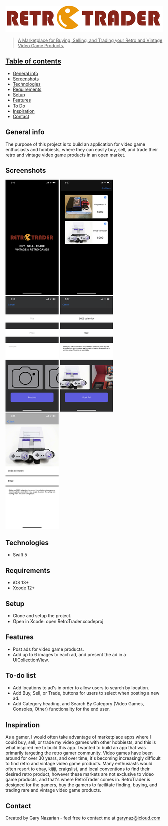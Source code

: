 <a href="https://www.garynazdev.com/"><img src = "images/Group@3x.png">

> A Marketplace for Buying, Selling, and Trading your Retro and Vintage Video Game Products.

## Table of contents
* [General info](#general-info)
* [Screenshots](#screenshots)
* [Technologies](#technologies)
* [Requirements](#requirements)
* [Setup](#setup)
* [Features](#features)
* [To Do](#To-do-list)
* [Inspiration](#inspiration)
* [Contact](#contact)

## General info
The purpose of this project is to build an application for video game enthusiasts and hobbiests, where they can easily
buy, sell, and trade their retro and vintage video game products in an open market.

## Screenshots
<img src="images/launchScreen.PNG" width=170> <img src="images/mainVC.PNG" width=170> <img src="images/newProduct.PNG" width=170> <img src="images/newProductComplete.PNG" width=170> <img src="images/descriptionVC.PNG" width=170>

## Technologies
* Swift 5
  
## Requirements
* iOS 13+
* Xcode 12+

## Setup
* Clone and setup the project.
* Open in Xcode: open RetroTrader.xcodeproj

## Features
* Post ads for video game products.
* Add up to 6 images to each ad, and present the ad in a UICollectionView.

## To-do list
* Add locations to ad's in order to allow users to search by location.
* Add Buy, Sell, or Trade, buttons for users to select when posting a new ad.
* Add Category heading, and Search By Category (Video Games, Consoles, Other) functionality for the end user.


## Inspiration
As a gamer, I would often take advantage of marketplace apps where I could buy, sell, or trade my video games 
with other hobbiests, and this is what inspired me to build this app. I wanted to build an app that was primarily 
targeting the retro gamer community. Video games have been around for over 30 years, and over time, it's becoming 
increasingly difficult to find retro and vintage video game products. Many enthusiasts would often resort to ebay,
kijiji, craigslist, and local conventions to find their desired retro product, however these markets are not exclusive 
to video game products, and that's where RetroTrader comes in. RetroTrader is designed for the gamers, buy the gamers 
to facilitate finding, buying, and trading rare and vintage video game products. 

## Contact
Created by Gary Nazarian - feel free to contact me at garynaz@icloud.com
